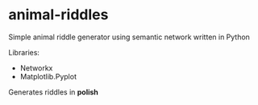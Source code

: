 # animal-riddles
Simple animal riddle generator using semantic network 
written in Python

Libraries:
  -  Networkx
  -  Matplotlib.Pyplot

Generates riddles in **polish**
